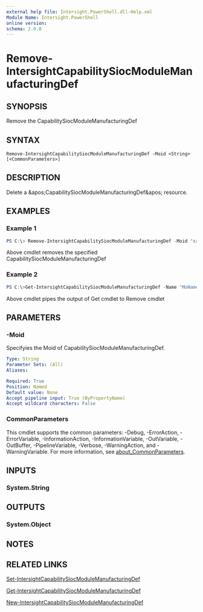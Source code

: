 ```yaml
---
external help file: Intersight.PowerShell.dll-Help.xml
Module Name: Intersight.PowerShell
online version:
schema: 2.0.0
---
```


# Remove-IntersightCapabilitySiocModuleManufacturingDef

## SYNOPSIS
Remove the CapabilitySiocModuleManufacturingDef

## SYNTAX

```
Remove-IntersightCapabilitySiocModuleManufacturingDef -Moid <String> [<CommonParameters>]
```

## DESCRIPTION
Delete a &amp;apos;CapabilitySiocModuleManufacturingDef&amp;apos; resource.

## EXAMPLES

### Example 1
```powershell
PS C:\> Remove-IntersightCapabilitySiocModuleManufacturingDef -Moid "xxxxxxxxxxxxxxxxxxxxxxxxxxx"
```
Above cmdlet removes the specified CapabilitySiocModuleManufacturingDef 

### Example 2
```powershell
PS C:\>Get-IntersightCapabilitySiocModuleManufacturingDef -Name "MoName"|  Remove-IntersightCapabilitySiocModuleManufacturingDef
```
Above cmdlet pipes the output of Get cmdlet to Remove cmdlet

## PARAMETERS

### -Moid
Specifyies the Moid of CapabilitySiocModuleManufacturingDef.

```yaml
Type: String
Parameter Sets: (All)
Aliases:

Required: True
Position: Named
Default value: None
Accept pipeline input: True (ByPropertyName)
Accept wildcard characters: False
```

### CommonParameters
This cmdlet supports the common parameters: -Debug, -ErrorAction, -ErrorVariable, -InformationAction, -InformationVariable, -OutVariable, -OutBuffer, -PipelineVariable, -Verbose, -WarningAction, and -WarningVariable. For more information, see [about_CommonParameters](http://go.microsoft.com/fwlink/?LinkID=113216).

## INPUTS

### System.String

## OUTPUTS

### System.Object
## NOTES

## RELATED LINKS

[Set-IntersightCapabilitySiocModuleManufacturingDef](./Set-IntersightCapabilitySiocModuleManufacturingDef.md)

[Get-IntersightCapabilitySiocModuleManufacturingDef](./Get-IntersightCapabilitySiocModuleManufacturingDef.md)

[New-IntersightCapabilitySiocModuleManufacturingDef](./New-IntersightCapabilitySiocModuleManufacturingDef.md)

